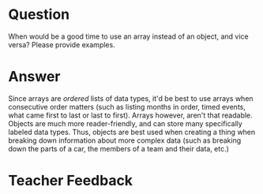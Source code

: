 # Question

When would be a good time to use an array instead of an object, and vice versa? Please provide examples.

# Answer

Since arrays are _ordered_ lists of data types, it'd be best to use arrays when consecutive order matters (such as listing months in order, timed events, what came first to last or last to first). Arrays however, aren't that readable. Objects are much more reader-friendly, and can store many specifically labeled data types. Thus, objects are best used when creating a thing when breaking down information about more complex data (such as breaking down the parts of a car, the members of a team and their data, etc.)

# Teacher Feedback
